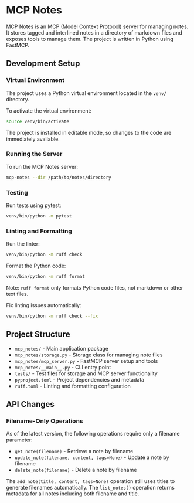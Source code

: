 # MCP Notes

MCP Notes is an MCP (Model Context Protocol) server for managing notes. It stores tagged and interlined notes in a directory of markdown files and exposes tools to manage them. The project is written in Python using FastMCP.

## Development Setup

### Virtual Environment

The project uses a Python virtual environment located in the `venv/` directory.

To activate the virtual environment:
```bash
source venv/bin/activate
```

The project is installed in editable mode, so changes to the code are immediately available.

### Running the Server

To run the MCP Notes server:
```bash
mcp-notes --dir /path/to/notes/directory
```

### Testing

Run tests using pytest:
```bash
venv/bin/python -m pytest
```

### Linting and Formatting

Run the linter:
```bash
venv/bin/python -m ruff check
```

Format the Python code:
```bash
venv/bin/python -m ruff format
```

Note: `ruff format` only formats Python code files, not markdown or other text files.

Fix linting issues automatically:
```bash
venv/bin/python -m ruff check --fix
```

## Project Structure

- `mcp_notes/` - Main application package
- `mcp_notes/storage.py` - Storage class for managing note files
- `mcp_notes/mcp_server.py` - FastMCP server setup and tools
- `mcp_notes/__main__.py` - CLI entry point
- `tests/` - Test files for storage and MCP server functionality
- `pyproject.toml` - Project dependencies and metadata
- `ruff.toml` - Linting and formatting configuration

## API Changes

### Filename-Only Operations

As of the latest version, the following operations require only a filename parameter:

- `get_note(filename)` - Retrieve a note by filename
- `update_note(filename, content, tags=None)` - Update a note by filename
- `delete_note(filename)` - Delete a note by filename

The `add_note(title, content, tags=None)` operation still uses titles to generate filenames automatically. The `list_notes()` operation returns metadata for all notes including both filename and title.